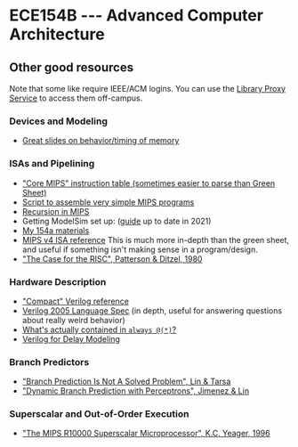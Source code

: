 # ECE154B --- Advanced Computer Architecture

## Other good resources
Note that some like require IEEE/ACM logins. You can use the [Library Proxy Service](https://www.library.ucsb.edu/services/proxy-server) to access them off-campus.


### Devices and Modeling
* [Great slides on behavior/timing of memory](https://web.mit.edu/6.111/www/s2004/LECTURES/l7.pdf)
### ISAs and Pipelining
* ["Core MIPS" instruction table (sometimes easier to parse than Green Sheet)](https://mipsconverter.com/opcodes.html)
* [Script to assemble very simple MIPS programs](https://github.com/dagmawim/mips-converter)
* [Recursion in MIPS](https://eecs.wsu.edu/~ewang/cs260/ln/2.3_Recursion_factorial_fibonacci.pdf)
* Getting ModelSim set up: ([guide](../ece154a/modelsim_154a) up to date in 2021)
* [My 154a materials](../ece154a)
* [MIPS v4 ISA reference](https://www.cs.cmu.edu/afs/cs/academic/class/15740-f97/public/doc/mips-isa.pdf)
  This is much more in-depth than the green sheet, and useful if something isn't making sense in a program/design.
* ["The Case for the RISC", Patterson & Ditzel, 1980](https://dl.acm.org/doi/pdf/10.1145/641914.641917)
### Hardware Description
* ["Compact" Verilog reference](https://ee.sharif.edu/~logic_circuits_t/readings/The%20Verilog%20Golden%20Reference%20Guide%20by%20DOULOS.pdf)
* [Verilog 2005 Language Spec](http://staff.ustc.edu.cn/~songch/download/IEEE.1364-2005.pdf) (in depth, useful for answering questions about really weird behavior)
* [What's actually contained in `always @(*)`?](https://inst.eecs.berkeley.edu/~cs150/Documents/Always.pdf)
* [Verilog for Delay Modeling](static/CummingsHDLCON1999_BehavioralDelays_Rev1_1.pdf)
### Branch Predictors
* ["Branch Prediction Is Not A Solved Problem", Lin & Tarsa](https://arxiv.org/pdf/1906.08170.pdf)
* ["Dynamic Branch Prediction with Perceptrons", Jimenez & Lin](https://people.engr.tamu.edu/djimenez/taco/pdfs/hpca7_dist.pdf)
### Superscalar and Out-of-Order Execution
* ["The MIPS R10000 Superscalar Microprocessor", K.C. Yeager, 1996](https://ieeexplore.ieee.org/document/491460/)

